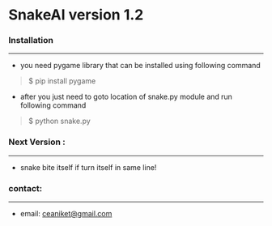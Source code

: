# SnakeAI version 1.2 

### Installation 
---------------
- you need pygame library that can be installed using following command

> $ pip install pygame

- after you just need to goto location of snake.py module and run following command

> $ python snake.py

### Next Version :
--------------
- snake bite itself if turn itself in same line!

### contact:
----------
- email: ceaniket@gmail.com




